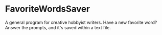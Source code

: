 # FavoriteWordsSaver
A general program for creative hobbyist writers. Have a new favorite word? Answer the prompts, and it's saved within a text file.
